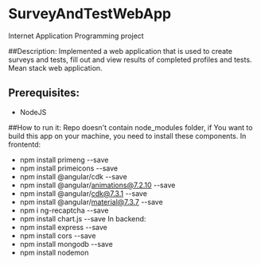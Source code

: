 # SurveyAndTestWebApp
Internet Application Programming project 

##Description:
Implemented a web application that is used to create surveys and tests, fill out and view results of completed profiles and tests.
Mean stack web application.

## Prerequisites:
- NodeJS

##How to run it:
Repo doesn't contain node_modules folder, if You want to build this app on your machine, you need to install these components.
In frontentd:
- npm install primeng --save
- npm install primeicons --save
- npm install @angular/cdk --save
- npm install @angular/animations@7.2.10 --save
- npm install @angular/cdk@7.3.1 --save
- npm install @angular/material@7.3.7 --save
- npm i ng-recaptcha --save
- npm install chart.js --save
In backend:
- npm install express --save
- npm install cors --save
- npm install mongodb --save
- npm install nodemon
